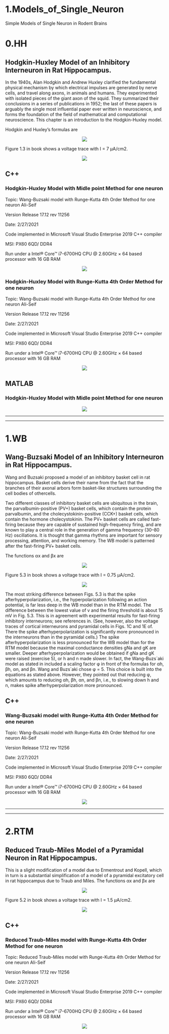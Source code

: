 # 1.Models_of_Single_Neuron
Simple Models of Single Neuron in Rodent Brains  

# 0.HH
## Hodgkin-Huxley Model of an Inhibitory Interneuron in Rat Hippocampus.

In the 1940s, Alan Hodgkin and Andrew Huxley clarified the fundamental physical mechanism by which electrical impulses are generated by nerve cells, and travel along axons, in animals and humans. They experimented with isolated pieces of the giant axon of the squid. They summarized their conclusions in a series of publications in 1952; the last of these papers is arguably the single most influential paper ever written in neuroscience, and forms the foundation of the field of mathematical and computational neuroscience. This chapter is an introduction to the Hodgkin-Huxley model.


Hodgkin and Huxley’s formulas are

 
<p align="center">
 <img src="https://github.com/aliseif321/1.Models_of_Single_Neuron/blob/main/0.____(HH)_______Hodgkin-%20Huxley%20Model%20Single%20Neuron/Book/2.png?raw=true" >
 </p>

Figure 1.3 in book shows a voltage trace with I = 7 μA/cm2.

<p align="center">
 <img src="https://github.com/aliseif321/1.Models_of_Single_Neuron/blob/main/0.____(HH)_______Hodgkin-%20Huxley%20Model%20Single%20Neuron/Book/1.png?raw=true" >
 </p>






## C++
### Hodgkin-Huxley Model with Midle point Method for one neuron



Topic: Wang-Buzsaki model with Runge-Kutta 4th Order Method for one neuron    Ali-Seif



Version Release 17.12 rev 11256



Date: 2/27/2021



Code implemented in Microsoft Visual Studio Enterprise 2019 C++ compiler



MSI: PX60 6QD/ DDR4



Run under a Intel® Core™ i7-6700HQ CPU @ 2.60GHz × 64 based processor with 16 GB RAM




<p align="center">
 <img src="https://github.com/aliseif321/1.Models_of_Single_Neuron/blob/main/0.____(HH)_______Hodgkin-%20Huxley%20Model%20Single%20Neuron/C++/Picture/1.png?raw=true" >
 </p>



### Hodgkin-Huxley Model with Runge-Kutta 4th Order Method for one neuron




Topic: Wang-Buzsaki model with Runge-Kutta 4th Order Method for one neuron    Ali-Seif



Version Release 17.12 rev 11256



Date: 2/27/2021



Code implemented in Microsoft Visual Studio Enterprise 2019 C++ compiler



MSI: PX60 6QD/ DDR4



Run under a Intel® Core™ i7-6700HQ CPU @ 2.60GHz × 64 based processor with 16 GB RAM



<p align="center">
 <img src="https://github.com/aliseif321/1.Models_of_Single_Neuron/blob/main/0.____(HH)_______Hodgkin-%20Huxley%20Model%20Single%20Neuron/C++/Picture/4o.png?raw=true" >
 </p>




## MATLAB
### Hodgkin-Huxley Model with Midle point Method for one neuron



<p align="center">
 <img src="https://github.com/aliseif321/1.Models_of_Single_Neuron/blob/main/0.____(HH)_______Hodgkin-%20Huxley%20Model%20Single%20Neuron/MATLAB/Picture/Untitled.png?raw=true" >
 </p>

______________________________________
--------------------------------------

# 1.WB
## Wang-Buzsaki Model of an Inhibitory Interneuron in Rat Hippocampus.

Wang and Buzsaki proposed a model of an inhibitory basket cell in rat hippocampus. Basket cells derive their name from the fact that the branches of their
axonal arbors form basket-like structures surrounding the cell bodies of othercells.

Two different classes of inhibitory basket cells are ubiquitous in the brain, the parvalbumin-positive (PV+) basket cells, which contain the protein parvalbumin, and the cholecystokinin-positive (CCK+) basket cells, which contain the hormone cholecystokinin. The PV+ basket cells are called fast-firing because they are capable of sustained high-frequency firing, and are known to play a central role in the generation of gamma frequency (30–80 Hz) oscillations. It is thought that gamma rhythms are important for sensory processing, attention, and working memory. The WB model is patterned after the fast-firing PV+ basket cells.

 The functions αx and βx are
 
<p align="center">
 <img src="https://github.com/aliseif321/1.Models_of_Single_Neuron/blob/main/1.____(WB)______Wang-Buzsaki%20Model%20Single%20Neuron/Book/2.png?raw=true" >
 </p>

Figure 5.3 in book shows a voltage trace with I = 0.75 μA/cm2.

<p align="center">
 <img src="https://github.com/aliseif321/1.Models_of_Single_Neuron/blob/main/1.____(WB)______Wang-Buzsaki%20Model%20Single%20Neuron/Book/1.png?raw=true" >
 </p>

The most striking difference between Figs. 5.3 is that the spike afterhyperpolarization, i.e., the hyperpolarization following an action potential, is far less deep in the WB model than in the RTM model. The difference between the lowest value of v and the firing threshold is about 15 mV in Fig. 5.3. This is in agreement with experimental results for fast-firing inhibitory interneurons; see references in. (See, however, also the voltage traces of cortical interneurons and pyramidal cells in Figs. 1C and 1E of. There the spike afterhyperpolarization is significantly more pronounced in the interneurons than in the pyramidal cells.) The spike afterhyperpolarization is less pronounced for the WB model than for the RTM model because the maximal conductance densities gNa and gK are smaller. Deeper afterhyperpolarization would be obtained if gNa and gK were raised (exercise 5), or h and n made slower. In fact, the Wang-Buzs´aki model as stated in included a scaling factor φ in front of the formulas for αh, βh, αn, and βn. Wang and Buzs´aki chose φ = 5. This choice is built into the equations as stated above. However, they pointed out that reducing φ, which amounts to reducing αh, βh, αn, and βn, i.e., to slowing down h and n, makes spike afterhyperpolarization more pronounced.


## C++
### Wang-Buzsaki model with Runge-Kutta 4th Order Method for one neuron




Topic: Wang-Buzsaki model with Runge-Kutta 4th Order Method for one neuron    Ali-Seif



Version Release 17.12 rev 11256



Date: 2/27/2021



Code implemented in Microsoft Visual Studio Enterprise 2019 C++ compiler



MSI: PX60 6QD/ DDR4



Run under a Intel® Core™ i7-6700HQ CPU @ 2.60GHz × 64 based processor with 16 GB RAM



<p align="center">
 <img src="https://github.com/aliseif321/1.Models_of_Single_Neuron/blob/main/1.____(WB)______Wang-Buzsaki%20Model%20Single%20Neuron/C++/Picture/pic1.png?raw=true" >
 </p>
 
 
 
_________________________________
----------------------------------
 
 # 2.RTM
## Reduced Traub-Miles Model of a Pyramidal Neuron in Rat Hippocampus.

This is a slight modification of a model due to Ermentrout and Kopell, which in turn is a substantial simplification of a model of a pyramidal excitatory cell in rat hippocampus due to Traub and Miles. The functions αx and βx are
 
<p align="center">
 <img src="https://github.com/aliseif321/1.Models_of_Single_Neuron/blob/main/2.____(RTM)______Reduced%20Traub-Miles%20Model%20Single%20Neuron/Book/2.png?raw=true" >
 </p>

Figure 5.2 in book shows a voltage trace with I = 1.5 μA/cm2.

<p align="center">
 <img src="https://github.com/aliseif321/1.Models_of_Single_Neuron/blob/main/2.____(RTM)______Reduced%20Traub-Miles%20Model%20Single%20Neuron/Book/1.png?raw=true" >
 </p>

## C++
### Reduced Traub-Miles model with Runge-Kutta 4th Order Method for one neuron




Topic: Reduced Traub-Miles model with Runge-Kutta 4th Order Method for one neuron    Ali-Seif



Version Release 17.12 rev 11256



Date: 2/27/2021



Code implemented in Microsoft Visual Studio Enterprise 2019 C++ compiler



MSI: PX60 6QD/ DDR4



Run under a Intel® Core™ i7-6700HQ CPU @ 2.60GHz × 64 based processor with 16 GB RAM



<p align="center">
 <img src="https://github.com/aliseif321/1.Models_of_Single_Neuron/blob/main/2.____(RTM)______Reduced%20Traub-Miles%20Model%20Single%20Neuron/C++/Picture/1.png?raw=true" >
 </p>

